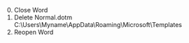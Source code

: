 0. Close Word
1. Delete Normal.dotm
	C:\Users\Myname\AppData\Roaming\Microsoft\Templates
2. Reopen Word
